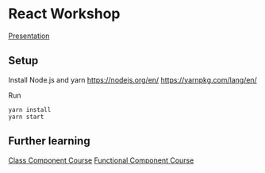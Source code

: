 # React Workshop
[Presentation](https://docs.google.com/presentation/d/142uJGbRa-nC0laHT5CTh-ewGynRnjIBWKTb7c532_bc/edit?usp=sharing)


## Setup
Install Node.js and yarn
https://nodejs.org/en/
https://yarnpkg.com/lang/en/

Run
```
yarn install
yarn start

```


## Further learning
[Class Component Course](https://scrimba.com/g/glearnreact)
[Functional Component Course](https://scrimba.com/g/greacthooks)
